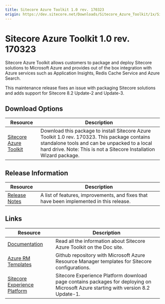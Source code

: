 ```yaml
---
title: Sitecore Azure Toolkit 1.0 rev. 170323
origin: https://dev.sitecore.net/Downloads/Sitecore_Azure_Toolkit/1x/Sitecore_Azure_Toolkit_103.aspx
---
```


# Sitecore Azure Toolkit 1.0 rev. 170323

Sitecore Azure Toolkit allows customers to package and deploy Sitecore solutions to Microsoft Azure and provides out of the box integration with Azure services such as Application Insights, Redis Cache Service and Azure Search.

This maintenance release fixes an issue with packaging Sitecore solutions and adds support for Sitecore 8.2 Update-2 and Update-3.

## Download Options

 | Resource | Description |
 | --- | --- |
 | [Sitecore Azure Toolkit](https://sitecoredev.azureedge.net/~/media/CE230DA5617544E799772283816D7CBD.ashx?date=20170427T214549) | Download this package to install Sitecore Azure Toolkit 1.0 rev. 170323. This package contains standalone tools and can be unpacked to a local hard drive. Note: This is not a Sitecore Installation Wizard package. |

## Release Information

 | Resource | Description |
 | --- | --- |
 | [Release Notes](https://dev.sitecore.net:443/downloads/Sitecore%20Azure%20Toolkit/1x/Sitecore%20Azure%20Toolkit%20103/Release%20Notes) | A list of features, improvements, and fixes that have been implemented in this release. |

## Links

 | Resource | Description |
 | --- | --- |
 | [Documentation](https://doc.sitecore.net:443/en/Products/Cloud/82/Working%20with%20Sitecore%20Azure) | Read all the information about Sitecore Azure Toolkit on the Doc site. |
 | [Azure RM Templates](https://github.com/Sitecore/Sitecore-Azure-Quickstart-Templates) | Github repository with Microsoft Azure Resource Manager templates for Sitecore configurations. |
 | [Sitecore Experience Platform](https://dev.sitecore.net:443/downloads/Sitecore%20Experience%20Platform) | Sitecore Experience Platform download page contains packages for deploying on Microsoft Azure starting with version 8.2 Update-1. |